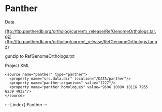 # Panther

Data

[ftp://ftp.pantherdb.org/ortholog/current\_release/RefGenomeOrthologs.tar.gz](ftp://ftp.pantherdb.org/ortholog/current_release/RefGenomeOrthologs.tar.gz)

gunzip to RefGenomeOrthologs.txt

Project XML

```text
<source name="panther" type="panther">
  <property name="src.data.dir" location="/DATA/panther"/>
  <property name="panther.organisms" value="7227"/>
  <property name="panther.homologues" value="9606 10090 10116 7955 6239 4932"/>
</source>
```

::: {.index} Panther :::

